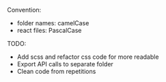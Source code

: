 Convention:
- folder names: camelCase
- react files: PascalCase

TODO:
- Add scss and refactor css code for more readable
- Export API calls to separate folder
- Clean code from repetitions